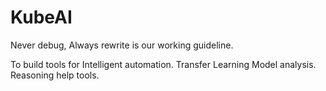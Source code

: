 # KubeAI

Never debug, Always rewrite is our working guideline.

To build tools for Intelligent automation. Transfer Learning Model analysis. Reasoning help tools.  


